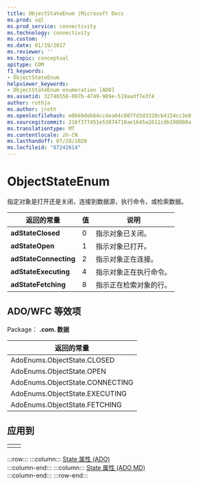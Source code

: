 ```yaml
---
title: ObjectStateEnum |Microsoft Docs
ms.prod: sql
ms.prod_service: connectivity
ms.technology: connectivity
ms.custom: ''
ms.date: 01/19/2017
ms.reviewer: ''
ms.topic: conceptual
apitype: COM
f1_keywords:
- ObjectStateEnum
helpviewer_keywords:
- ObjectStateEnum enumeration [ADO]
ms.assetid: 32746558-097b-4749-989e-519aadf7e3f4
author: rothja
ms.author: jroth
ms.openlocfilehash: e0b69deb64cc4ea04c007fd3d3328cb4154cc3e8
ms.sourcegitcommit: 216f377451e53874718ae1645a2611cdb198808a
ms.translationtype: MT
ms.contentlocale: zh-CN
ms.lasthandoff: 07/28/2020
ms.locfileid: "87242614"
---
```

# <a name="objectstateenum"></a>ObjectStateEnum
指定对象是打开还是关闭，连接到数据源，执行命令，或检索数据。  
  
|返回的常量|值|说明|  
|--------------|-----------|-----------------|  
|**adStateClosed**|0|指示对象已关闭。|  
|**adStateOpen**|1|指示对象已打开。|  
|**adStateConnecting**|2|指示对象正在连接。|  
|**adStateExecuting**|4|指示对象正在执行命令。|  
|**adStateFetching**|8|指示正在检索对象的行。|  
  
## <a name="adowfc-equivalent"></a>ADO/WFC 等效项  
 Package： **.com. 数据**  
  
|返回的常量|  
|--------------|  
|AdoEnums.ObjectState.CLOSED|  
|AdoEnums.ObjectState.OPEN|  
|AdoEnums.ObjectState.CONNECTING|  
|AdoEnums.ObjectState.EXECUTING|  
|AdoEnums.ObjectState.FETCHING|  
  
## <a name="applies-to"></a>应用到  
  
|||  
|-|-|  
|||

:::row:::
    :::column:::
        [State 属性 (ADO)](../../../ado/reference/ado-api/state-property-ado.md)  
    :::column-end:::
    :::column:::
        [State 属性 (ADO MD)](../../../ado/reference/ado-md-api/state-property-ado-md.md)  
    :::column-end:::
:::row-end:::
